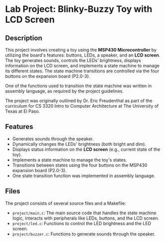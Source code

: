 # Lab Project: Blinky-Buzzy Toy with LCD Screen

## Description
This project involves creating a toy using the **MSP430 Microcontroller** by utilizing the board's features: buttons, LEDs, a speaker, and an **LCD screen**. The toy generates sounds, controls the LEDs' brightness, displays information on the LCD screen, and implements a state machine to manage its different states. The state machine transitions are controlled via the four buttons on the expansion board (P2.0-3).

One of the functions used to transition the state machine was written in assembly language, as required by the project guidelines.

The project was originally outlined by Dr. Eric Freudenthal as part of the curriculum for CS 3320 Intro to Computer Architecture at The University of Texas at El Paso.

## Features
- Generates sounds through the speaker.
- Dynamically changes the LEDs' brightness (both bright and dim).
- Displays status information on the **LCD screen** (e.g., current state of the toy).
- Implements a state machine to manage the toy's states.
- Transitions between states using the four buttons on the MSP430 expansion board (P2.0-3).
- One state transition function was implemented in assembly language.

## Files
The project consists of several source files and a Makefile:

- `project/main.c`: The main source code that handles the state machine logic, interacts with peripherals like LEDs, buttons, and the LCD screen.
- `project/led.c`: Functions to control the LED brightness and the LED screen.
- `project/buzzer.c`: Functions to generate sounds through the speaker.


